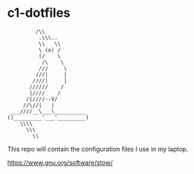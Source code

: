 # c1-dotfiles

             /\\
              .\\\..
              \\   \\
              \ (o) /
              (/    \
               /\    \
              ///     \
             ///|     |
            ////|     |
           //////    /
           |////    /
          /|////--V/  
         //\//|   |
     ___////__\___\__________
    ()_________'___'_________)
        \\\\
          \\\
            \\

This repo will contain the configuration files I use in my laptop.

https://www.gnu.org/software/stow/
